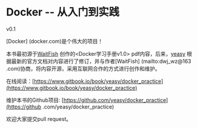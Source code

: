 Docker -- 从入门到实践
===============

v0.1

[Docker] (docker.com)是个伟大的项目！

本书最初源于[WaitFish](mailto:dwj_wz@163.com)
创作的<Docker学习手册v1.0> pdf内容，后来，[yeasy](github.com/yeasy)
根据最新的官方文档对内容进行了修订，并与作者[WaitFish]
(mailto:dwj_wz@163
.com)协商，将内容开源，采用互联网合作的方式进行创作和维护。

在线阅读：[https://www.gitbook.io/book/yeasy/docker_practice](https://www.gitbook.io/book/yeasy/docker_practice)

维护本书的Github项目: [https://github.com/yeasy/docker_practice](https://github
.com/yeasy/docker_practice)

欢迎大家提交pull request。